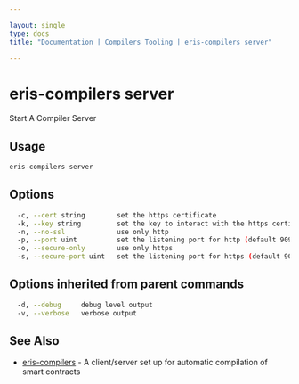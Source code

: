 ```yaml
---

layout: single
type: docs
title: "Documentation | Compilers Tooling | eris-compilers server"

---
```


# eris-compilers server

Start A Compiler Server

## Usage

```bash
eris-compilers server
```



## Options

```bash
  -c, --cert string        set the https certificate
  -k, --key string         set the key to interact with the https certificate
  -n, --no-ssl             use only http
  -p, --port uint          set the listening port for http (default 9099)
  -o, --secure-only        use only https
  -s, --secure-port uint   set the listening port for https (default 9098)
```

## Options inherited from parent commands

```bash
  -d, --debug     debug level output
  -v, --verbose   verbose output
```



## See Also

* [eris-compilers](/docs/documentation/compilers/0.12.0-rc3/eris-compilers/) - A client/server set up for automatic compilation of smart contracts







